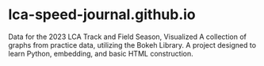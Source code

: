 # lca-speed-journal.github.io
Data for the 2023 LCA Track and Field Season, Visualized
A collection of graphs from practice data, utilizing the Bokeh Library.
A project designed to learn Python, embedding, and basic HTML construction.
